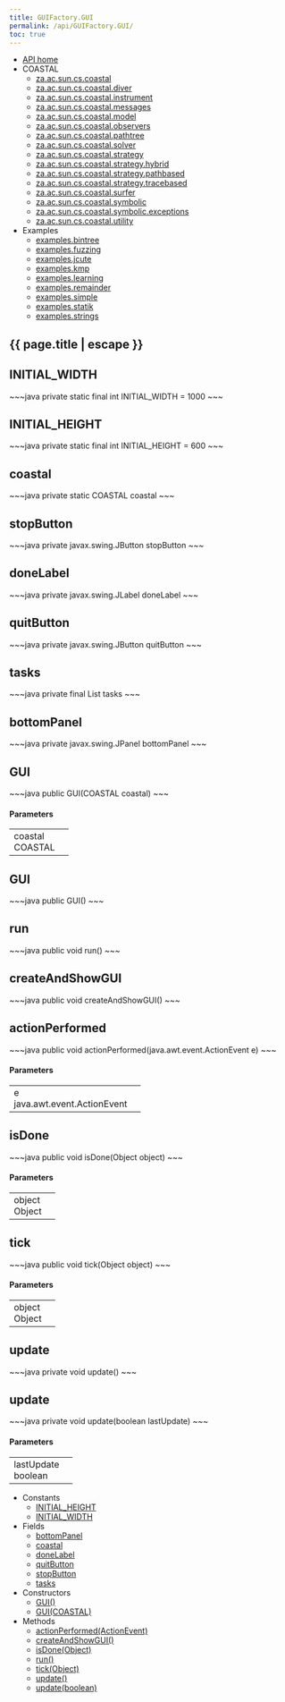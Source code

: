 ```yaml
---
title: GUIFactory.GUI
permalink: /api/GUIFactory.GUI/
toc: true
---
```


<section class="sidetoc">
<ul class="section-nav">
<li class="toc-entry toc-h2">
<a class="top" href="{{ '/api/' | relative_url }}">API home</a>
</li>
<li class="toc-entry toc-h2">
COASTAL<ul>
<li class="toc-entry toc-h3">
<a href="{{ '/api/za.ac.sun.cs.coastal/' | relative_url }}">za.ac.sun.cs.coastal</a></li>
<li class="toc-entry toc-h3">
<a href="{{ '/api/za.ac.sun.cs.coastal.diver/' | relative_url }}">za.ac.sun.cs.coastal.diver</a></li>
<li class="toc-entry toc-h3">
<a href="{{ '/api/za.ac.sun.cs.coastal.instrument/' | relative_url }}">za.ac.sun.cs.coastal.instrument</a></li>
<li class="toc-entry toc-h3">
<a href="{{ '/api/za.ac.sun.cs.coastal.messages/' | relative_url }}">za.ac.sun.cs.coastal.messages</a></li>
<li class="toc-entry toc-h3">
<a href="{{ '/api/za.ac.sun.cs.coastal.model/' | relative_url }}">za.ac.sun.cs.coastal.model</a></li>
<li class="toc-entry toc-h3">
<a href="{{ '/api/za.ac.sun.cs.coastal.observers/' | relative_url }}">za.ac.sun.cs.coastal.observers</a></li>
<li class="toc-entry toc-h3">
<a href="{{ '/api/za.ac.sun.cs.coastal.pathtree/' | relative_url }}">za.ac.sun.cs.coastal.pathtree</a></li>
<li class="toc-entry toc-h3">
<a href="{{ '/api/za.ac.sun.cs.coastal.solver/' | relative_url }}">za.ac.sun.cs.coastal.solver</a></li>
<li class="toc-entry toc-h3">
<a href="{{ '/api/za.ac.sun.cs.coastal.strategy/' | relative_url }}">za.ac.sun.cs.coastal.strategy</a></li>
<li class="toc-entry toc-h3">
<a href="{{ '/api/za.ac.sun.cs.coastal.strategy.hybrid/' | relative_url }}">za.ac.sun.cs.coastal.strategy.hybrid</a></li>
<li class="toc-entry toc-h3">
<a href="{{ '/api/za.ac.sun.cs.coastal.strategy.pathbased/' | relative_url }}">za.ac.sun.cs.coastal.strategy.pathbased</a></li>
<li class="toc-entry toc-h3">
<a href="{{ '/api/za.ac.sun.cs.coastal.strategy.tracebased/' | relative_url }}">za.ac.sun.cs.coastal.strategy.tracebased</a></li>
<li class="toc-entry toc-h3">
<a href="{{ '/api/za.ac.sun.cs.coastal.surfer/' | relative_url }}">za.ac.sun.cs.coastal.surfer</a></li>
<li class="toc-entry toc-h3">
<a href="{{ '/api/za.ac.sun.cs.coastal.symbolic/' | relative_url }}">za.ac.sun.cs.coastal.symbolic</a></li>
<li class="toc-entry toc-h3">
<a href="{{ '/api/za.ac.sun.cs.coastal.symbolic.exceptions/' | relative_url }}">za.ac.sun.cs.coastal.symbolic.exceptions</a></li>
<li class="toc-entry toc-h3">
<a href="{{ '/api/za.ac.sun.cs.coastal.utility/' | relative_url }}">za.ac.sun.cs.coastal.utility</a></li>
</ul>
</li>
<li class="toc-entry toc-h2">
Examples<ul>
<li class="toc-entry toc-h3">
<a href="{{ '/api/examples.bintree/' | relative_url }}">examples.bintree</a></li>
<li class="toc-entry toc-h3">
<a href="{{ '/api/examples.fuzzing/' | relative_url }}">examples.fuzzing</a></li>
<li class="toc-entry toc-h3">
<a href="{{ '/api/examples.jcute/' | relative_url }}">examples.jcute</a></li>
<li class="toc-entry toc-h3">
<a href="{{ '/api/examples.kmp/' | relative_url }}">examples.kmp</a></li>
<li class="toc-entry toc-h3">
<a href="{{ '/api/examples.learning/' | relative_url }}">examples.learning</a></li>
<li class="toc-entry toc-h3">
<a href="{{ '/api/examples.remainder/' | relative_url }}">examples.remainder</a></li>
<li class="toc-entry toc-h3">
<a href="{{ '/api/examples.simple/' | relative_url }}">examples.simple</a></li>
<li class="toc-entry toc-h3">
<a href="{{ '/api/examples.statik/' | relative_url }}">examples.statik</a></li>
<li class="toc-entry toc-h3">
<a href="{{ '/api/examples.strings/' | relative_url }}">examples.strings</a></li>
</ul>
</li>
</ul>
</section>
<section class="main class">
<h1>{{ page.title | escape }}</h1>
<h2><a class="anchor" name="INITIAL_WIDTH"></a>INITIAL_WIDTH</h2>
<div markdown="1">
~~~java
private static final int INITIAL_WIDTH = 1000
~~~
</div>
<p>
</p>
<h2><a class="anchor" name="INITIAL_HEIGHT"></a>INITIAL_HEIGHT</h2>
<div markdown="1">
~~~java
private static final int INITIAL_HEIGHT = 600
~~~
</div>
<p>
</p>
<h2><a class="anchor" name="coastal"></a>coastal</h2>
<div markdown="1">
~~~java
private static COASTAL coastal
~~~
</div>
<p>
</p>
<h2><a class="anchor" name="stopButton"></a>stopButton</h2>
<div markdown="1">
~~~java
private javax.swing.JButton stopButton
~~~
</div>
<p>
</p>
<h2><a class="anchor" name="doneLabel"></a>doneLabel</h2>
<div markdown="1">
~~~java
private javax.swing.JLabel doneLabel
~~~
</div>
<p>
</p>
<h2><a class="anchor" name="quitButton"></a>quitButton</h2>
<div markdown="1">
~~~java
private javax.swing.JButton quitButton
~~~
</div>
<p>
</p>
<h2><a class="anchor" name="tasks"></a>tasks</h2>
<div markdown="1">
~~~java
private final List tasks
~~~
</div>
<p>
</p>
<h2><a class="anchor" name="bottomPanel"></a>bottomPanel</h2>
<div markdown="1">
~~~java
private javax.swing.JPanel bottomPanel
~~~
</div>
<p>
</p>
<h2><a class="anchor" name="GUI(COASTAL)"></a>GUI</h2>
<div markdown="1">
~~~java
public GUI(COASTAL coastal)
~~~
</div>
<h4>Parameters</h4>
<table class="parameters">
<tbody>
<tr>
<td>
coastal<br/><span class="paramtype">COASTAL</span></td>
<td>
</td>
</tr>
</tbody>
</table>
<h2><a class="anchor" name="GUI()"></a>GUI</h2>
<div markdown="1">
~~~java
public GUI()
~~~
</div>
<h2><a class="anchor" name="run()"></a>run</h2>
<div markdown="1">
~~~java
public void run()
~~~
</div>
<h2><a class="anchor" name="createAndShowGUI()"></a>createAndShowGUI</h2>
<div markdown="1">
~~~java
public void createAndShowGUI()
~~~
</div>
<h2><a class="anchor" name="actionPerformed(ActionEvent)"></a>actionPerformed</h2>
<div markdown="1">
~~~java
public void actionPerformed(java.awt.event.ActionEvent e)
~~~
</div>
<h4>Parameters</h4>
<table class="parameters">
<tbody>
<tr>
<td>
e<br/><span class="paramtype">java.awt.event.ActionEvent</span></td>
<td>
</td>
</tr>
</tbody>
</table>
<h2><a class="anchor" name="isDone(Object)"></a>isDone</h2>
<div markdown="1">
~~~java
public void isDone(Object object)
~~~
</div>
<h4>Parameters</h4>
<table class="parameters">
<tbody>
<tr>
<td>
object<br/><span class="paramtype">Object</span></td>
<td>
</td>
</tr>
</tbody>
</table>
<h2><a class="anchor" name="tick(Object)"></a>tick</h2>
<div markdown="1">
~~~java
public void tick(Object object)
~~~
</div>
<h4>Parameters</h4>
<table class="parameters">
<tbody>
<tr>
<td>
object<br/><span class="paramtype">Object</span></td>
<td>
</td>
</tr>
</tbody>
</table>
<h2><a class="anchor" name="update()"></a>update</h2>
<div markdown="1">
~~~java
private void update()
~~~
</div>
<h2><a class="anchor" name="update(boolean)"></a>update</h2>
<div markdown="1">
~~~java
private void update(boolean lastUpdate)
~~~
</div>
<h4>Parameters</h4>
<table class="parameters">
<tbody>
<tr>
<td>
lastUpdate<br/><span class="paramtype">boolean</span></td>
<td>
</td>
</tr>
</tbody>
</table>
</section>
<section class="apitoc">
<ul class="section-nav">
<li class="toc-entry toc-h2">
Constants<ul>
<li class="toc-entry toc-h3">
<a href="{{ '/api/GUIFactory.GUI/' | relative_url }}#INITIAL_HEIGHT">INITIAL_HEIGHT</a></li>
<li class="toc-entry toc-h3">
<a href="{{ '/api/GUIFactory.GUI/' | relative_url }}#INITIAL_WIDTH">INITIAL_WIDTH</a></li>
</ul>
</li>
<li class="toc-entry toc-h2">
Fields<ul>
<li class="toc-entry toc-h3">
<a href="{{ '/api/GUIFactory.GUI/' | relative_url }}#bottomPanel">bottomPanel</a></li>
<li class="toc-entry toc-h3">
<a href="{{ '/api/GUIFactory.GUI/' | relative_url }}#coastal">coastal</a></li>
<li class="toc-entry toc-h3">
<a href="{{ '/api/GUIFactory.GUI/' | relative_url }}#doneLabel">doneLabel</a></li>
<li class="toc-entry toc-h3">
<a href="{{ '/api/GUIFactory.GUI/' | relative_url }}#quitButton">quitButton</a></li>
<li class="toc-entry toc-h3">
<a href="{{ '/api/GUIFactory.GUI/' | relative_url }}#stopButton">stopButton</a></li>
<li class="toc-entry toc-h3">
<a href="{{ '/api/GUIFactory.GUI/' | relative_url }}#tasks">tasks</a></li>
</ul>
</li>
<li class="toc-entry toc-h2">
Constructors<ul>
<li class="toc-entry toc-h3">
<a href="{{ '/api/GUIFactory.GUI/' | relative_url }}#GUI()">GUI()</a></li>
<li class="toc-entry toc-h3">
<a href="{{ '/api/GUIFactory.GUI/' | relative_url }}#GUI(COASTAL)">GUI(COASTAL)</a></li>
</ul>
</li>
<li class="toc-entry toc-h2">
Methods<ul>
<li class="toc-entry toc-h3">
<a href="{{ '/api/GUIFactory.GUI/' | relative_url }}#actionPerformed(ActionEvent)">actionPerformed(ActionEvent)</a></li>
<li class="toc-entry toc-h3">
<a href="{{ '/api/GUIFactory.GUI/' | relative_url }}#createAndShowGUI()">createAndShowGUI()</a></li>
<li class="toc-entry toc-h3">
<a href="{{ '/api/GUIFactory.GUI/' | relative_url }}#isDone(Object)">isDone(Object)</a></li>
<li class="toc-entry toc-h3">
<a href="{{ '/api/GUIFactory.GUI/' | relative_url }}#run()">run()</a></li>
<li class="toc-entry toc-h3">
<a href="{{ '/api/GUIFactory.GUI/' | relative_url }}#tick(Object)">tick(Object)</a></li>
<li class="toc-entry toc-h3">
<a href="{{ '/api/GUIFactory.GUI/' | relative_url }}#update()">update()</a></li>
<li class="toc-entry toc-h3">
<a href="{{ '/api/GUIFactory.GUI/' | relative_url }}#update(boolean)">update(boolean)</a></li>
</ul>
</li>

</ul>
</section>
